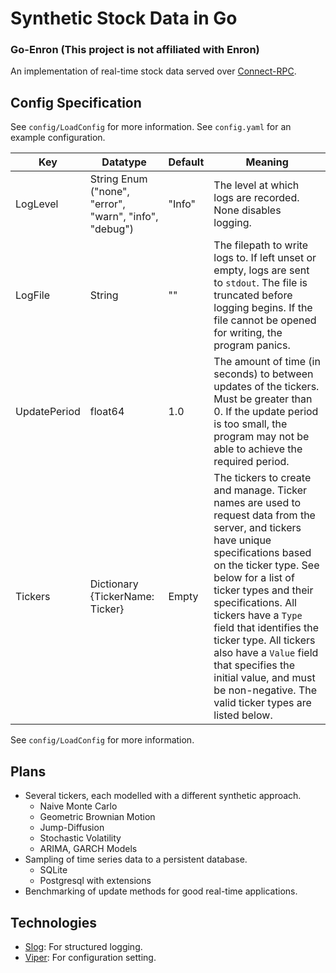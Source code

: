 # Synthetic Stock Data in Go
### Go-Enron (This project is not affiliated with Enron)

An implementation of real-time stock data served over [Connect-RPC](https://connectrpc.com/). 

## Config Specification

See `config/LoadConfig` for more information. See `config.yaml` for an example configuration.

| Key | Datatype | Default | Meaning |
| --- | -------- | ------- | ------- |
| LogLevel | String Enum ("none", "error", "warn", "info", "debug") | "Info" | The level at which logs are recorded. None disables logging. |
| LogFile | String | "" | The filepath to write logs to. If left unset or empty, logs are sent to `stdout`. The file is truncated before logging begins. If the file cannot be opened for writing, the program panics. |
| UpdatePeriod | float64 | 1.0 | The amount of time (in seconds) to between updates of the tickers. Must be greater than 0. If the update period is too small, the program may not be able to achieve the required period. |
| Tickers | Dictionary {TickerName: Ticker} | Empty | The tickers to create and manage. Ticker names are used to request data from the server, and tickers have unique specifications based on the ticker type. See below for a list of ticker types and their specifications. All tickers have a `Type` field that identifies the ticker type. All tickers also have a `Value` field that specifies the initial value, and must be non-negative. The valid ticker types are listed below. |

See `config/LoadConfig` for more information.

## Plans

- Several tickers, each modelled with a different synthetic approach.
    - Naive Monte Carlo
    - Geometric Brownian Motion
    - Jump-Diffusion
    - Stochastic Volatility
    - ARIMA, GARCH Models
- Sampling of time series data to a persistent database.
    - SQLite
    - Postgresql with extensions
- Benchmarking of update methods for good real-time applications.

## Technologies

- [Slog](https://pkg.go.dev/log/slog): For structured logging.
- [Viper](https://github.com/spf13/viper): For configuration setting.